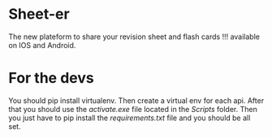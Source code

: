 # Sheet-er
The new plateform to share your revision sheet and flash cards !!! available on IOS and Android.

# For the devs
You should pip install virtualenv. Then create a virtual env for each api. After that you should use the *activate.exe* file located in the *Scripts* folder. Then you just have to pip install the *requirements.txt* file and you should be all set.
